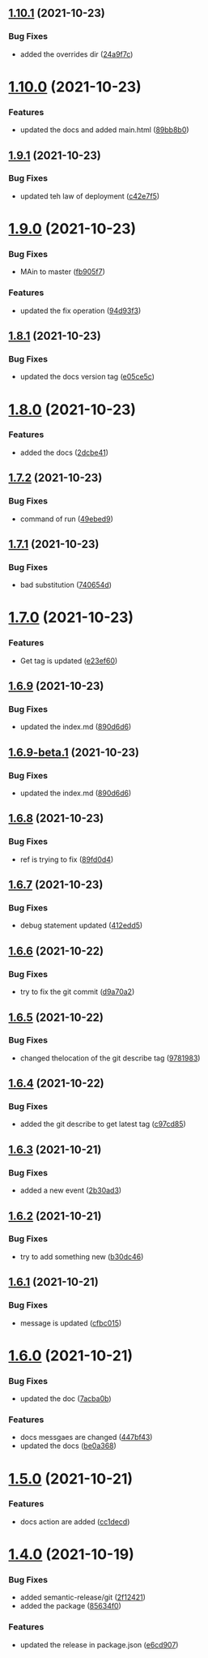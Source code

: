 ## [1.10.1](https://github.com/darkmatter18/darkmatter18-testing/compare/v1.10.0...v1.10.1) (2021-10-23)


### Bug Fixes

* added the overrides dir ([24a9f7c](https://github.com/darkmatter18/darkmatter18-testing/commit/24a9f7c30bd5989a742afaf8d9a5e02b6fe36d1f))

# [1.10.0](https://github.com/darkmatter18/darkmatter18-testing/compare/v1.9.1...v1.10.0) (2021-10-23)


### Features

* updated the docs and added main.html ([89bb8b0](https://github.com/darkmatter18/darkmatter18-testing/commit/89bb8b04bfa795f3b6443d37e1236dd184c9bc90))

## [1.9.1](https://github.com/darkmatter18/darkmatter18-testing/compare/v1.9.0...v1.9.1) (2021-10-23)


### Bug Fixes

* updated teh law of deployment ([c42e7f5](https://github.com/darkmatter18/darkmatter18-testing/commit/c42e7f53564c8d85f09f217bb46f2070f07f1606))

# [1.9.0](https://github.com/darkmatter18/darkmatter18-testing/compare/v1.8.1...v1.9.0) (2021-10-23)


### Bug Fixes

* MAin to master ([fb905f7](https://github.com/darkmatter18/darkmatter18-testing/commit/fb905f7404e1ccf68d8834a5c347e29976014e8a))


### Features

* updated the fix operation ([94d93f3](https://github.com/darkmatter18/darkmatter18-testing/commit/94d93f349fb6ebb93b062e210b870b6415d14bb5))

## [1.8.1](https://github.com/darkmatter18/darkmatter18-testing/compare/v1.8.0...v1.8.1) (2021-10-23)


### Bug Fixes

* updated the docs version tag ([e05ce5c](https://github.com/darkmatter18/darkmatter18-testing/commit/e05ce5ce3a5d2972b2f20c373c2bfe24217a8803))

# [1.8.0](https://github.com/darkmatter18/darkmatter18-testing/compare/v1.7.2...v1.8.0) (2021-10-23)


### Features

* added the docs ([2dcbe41](https://github.com/darkmatter18/darkmatter18-testing/commit/2dcbe414191291bcc25fa5d354b9c65f42022543))

## [1.7.2](https://github.com/darkmatter18/darkmatter18-testing/compare/v1.7.1...v1.7.2) (2021-10-23)


### Bug Fixes

* command of run ([49ebed9](https://github.com/darkmatter18/darkmatter18-testing/commit/49ebed9e4824316aeca4b4318e3569e304d4eae8))

## [1.7.1](https://github.com/darkmatter18/darkmatter18-testing/compare/v1.7.0...v1.7.1) (2021-10-23)


### Bug Fixes

* bad substitution ([740654d](https://github.com/darkmatter18/darkmatter18-testing/commit/740654dfb078ce0e6fabf9a54b0a835d06d1e66d))

# [1.7.0](https://github.com/darkmatter18/darkmatter18-testing/compare/v1.6.9...v1.7.0) (2021-10-23)


### Features

* Get tag is updated ([e23ef60](https://github.com/darkmatter18/darkmatter18-testing/commit/e23ef6024a047af9a70bef3942b9007b1df35cc6))

## [1.6.9](https://github.com/darkmatter18/darkmatter18-testing/compare/v1.6.8...v1.6.9) (2021-10-23)


### Bug Fixes

* updated the index.md ([890d6d6](https://github.com/darkmatter18/darkmatter18-testing/commit/890d6d6718f86fcf3bb6d9526b533f0db8e23da7))

## [1.6.9-beta.1](https://github.com/darkmatter18/darkmatter18-testing/compare/v1.6.8...v1.6.9-beta.1) (2021-10-23)


### Bug Fixes

* updated the index.md ([890d6d6](https://github.com/darkmatter18/darkmatter18-testing/commit/890d6d6718f86fcf3bb6d9526b533f0db8e23da7))

## [1.6.8](https://github.com/darkmatter18/darkmatter18-testing/compare/v1.6.7...v1.6.8) (2021-10-23)


### Bug Fixes

* ref is trying to fix ([89fd0d4](https://github.com/darkmatter18/darkmatter18-testing/commit/89fd0d413e132f673846ed069e4695fa5bbd5ff9))

## [1.6.7](https://github.com/darkmatter18/darkmatter18-testing/compare/v1.6.6...v1.6.7) (2021-10-23)


### Bug Fixes

* debug statement updated ([412edd5](https://github.com/darkmatter18/darkmatter18-testing/commit/412edd5bc1a68229405328e754eea0cb0e8db86e))

## [1.6.6](https://github.com/darkmatter18/darkmatter18-testing/compare/v1.6.5...v1.6.6) (2021-10-22)


### Bug Fixes

* try to fix the git commit ([d9a70a2](https://github.com/darkmatter18/darkmatter18-testing/commit/d9a70a29a6137d15cf26f279c3738fa5663cd7b9))

## [1.6.5](https://github.com/darkmatter18/darkmatter18-testing/compare/v1.6.4...v1.6.5) (2021-10-22)


### Bug Fixes

* changed thelocation of the git describe tag ([9781983](https://github.com/darkmatter18/darkmatter18-testing/commit/97819832f734698186f367f725fb9717014794ec))

## [1.6.4](https://github.com/darkmatter18/darkmatter18-testing/compare/v1.6.3...v1.6.4) (2021-10-22)


### Bug Fixes

* added the git describe to get latest tag ([c97cd85](https://github.com/darkmatter18/darkmatter18-testing/commit/c97cd855db428f780ce68609dcb91838b91368ce))

## [1.6.3](https://github.com/darkmatter18/darkmatter18-testing/compare/v1.6.2...v1.6.3) (2021-10-21)


### Bug Fixes

* added a new event ([2b30ad3](https://github.com/darkmatter18/darkmatter18-testing/commit/2b30ad3c368c5da742af41fa5c7fe8a54fd35070))

## [1.6.2](https://github.com/darkmatter18/darkmatter18-testing/compare/v1.6.1...v1.6.2) (2021-10-21)


### Bug Fixes

* try to add something new ([b30dc46](https://github.com/darkmatter18/darkmatter18-testing/commit/b30dc4619e59ed3714a84bfaaf86be3a7d614914))

## [1.6.1](https://github.com/darkmatter18/darkmatter18-testing/compare/v1.6.0...v1.6.1) (2021-10-21)


### Bug Fixes

* message is updated ([cfbc015](https://github.com/darkmatter18/darkmatter18-testing/commit/cfbc0150fe62f306f1ea4b3597c03654a93cd348))

# [1.6.0](https://github.com/darkmatter18/darkmatter18-testing/compare/v1.5.0...v1.6.0) (2021-10-21)


### Bug Fixes

* updated the doc ([7acba0b](https://github.com/darkmatter18/darkmatter18-testing/commit/7acba0b729032a1017888cb6c32a98bf5bd52725))


### Features

* docs messgaes are changed ([447bf43](https://github.com/darkmatter18/darkmatter18-testing/commit/447bf439b02a4d69ffe765f89e6117f2358cde5a))
* updated the docs ([be0a368](https://github.com/darkmatter18/darkmatter18-testing/commit/be0a368563513ef3c8183ac17be4ca4912d7aa43))

# [1.5.0](https://github.com/darkmatter18/darkmatter18-testing/compare/v1.4.0...v1.5.0) (2021-10-21)


### Features

* docs action are added ([cc1decd](https://github.com/darkmatter18/darkmatter18-testing/commit/cc1decdab1731f79d90dd10e53dad5bff2bd0142))

# [1.4.0](https://github.com/darkmatter18/darkmatter18-testing/compare/v1.3.0...v1.4.0) (2021-10-19)


### Bug Fixes

* added semantic-release/git ([2f12421](https://github.com/darkmatter18/darkmatter18-testing/commit/2f124211b3cb39f54eea60b4419c161dba641bc0))
* added the package ([85634f0](https://github.com/darkmatter18/darkmatter18-testing/commit/85634f01d85534c8ba5b69d3c29b61f74474f00a))


### Features

* updated the release in package.json ([e6cd907](https://github.com/darkmatter18/darkmatter18-testing/commit/e6cd907493f51d2858b46af230d5977784fc2ec2))
